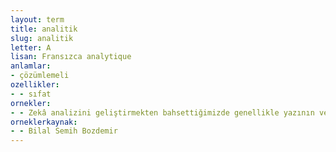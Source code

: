 ```yaml
---
layout: term
title: analitik
slug: analitik
letter: A
lisan: Fransızca analytique
anlamlar:
- çözümlemeli
ozellikler:
- - sıfat
ornekler:
- - Zekâ analizini geliştirmekten bahsettiğimizde genellikle yazının ve analitik ürünlerin tarzında, zekâsını kullanan kişiler ve zekâ analistleri arasındaki ilişkiye veya analitik sürecin oluşmasına değinilir.
orneklerkaynak:
- - Bilal Semih Bozdemir
---
```


